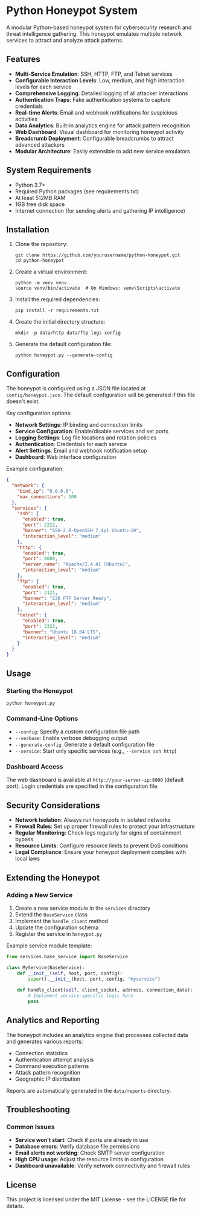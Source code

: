# Python Honeypot System

A modular Python-based honeypot system for cybersecurity research and threat intelligence gathering. This honeypot emulates multiple network services to attract and analyze attack patterns.

## Features

- **Multi-Service Emulation**: SSH, HTTP, FTP, and Telnet services
- **Configurable Interaction Levels**: Low, medium, and high interaction levels for each service
- **Comprehensive Logging**: Detailed logging of all attacker interactions
- **Authentication Traps**: Fake authentication systems to capture credentials
- **Real-time Alerts**: Email and webhook notifications for suspicious activities
- **Data Analytics**: Built-in analytics engine for attack pattern recognition
- **Web Dashboard**: Visual dashboard for monitoring honeypot activity
- **Breadcrumb Deployment**: Configurable breadcrumbs to attract advanced attackers
- **Modular Architecture**: Easily extensible to add new service emulators

## System Requirements

- Python 3.7+
- Required Python packages (see requirements.txt)
- At least 512MB RAM
- 1GB free disk space
- Internet connection (for sending alerts and gathering IP intelligence)

## Installation

1. Clone the repository:
   ```
   git clone https://github.com/yourusername/python-honeypot.git
   cd python-honeypot
   ```

2. Create a virtual environment:
   ```
   python -m venv venv
   source venv/bin/activate  # On Windows: venv\Scripts\activate
   ```

3. Install the required dependencies:
   ```
   pip install -r requirements.txt
   ```

4. Create the initial directory structure:
   ```
   mkdir -p data/http data/ftp logs config
   ```

5. Generate the default configuration file:
   ```
   python honeypot.py --generate-config
   ```

## Configuration

The honeypot is configured using a JSON file located at `config/honeypot.json`. The default configuration will be generated if this file doesn't exist.

Key configuration options:

- **Network Settings**: IP binding and connection limits
- **Service Configuration**: Enable/disable services and set ports
- **Logging Settings**: Log file locations and rotation policies
- **Authentication**: Credentials for each service
- **Alert Settings**: Email and webhook notification setup
- **Dashboard**: Web interface configuration

Example configuration:

```json
{
  "network": {
    "bind_ip": "0.0.0.0",
    "max_connections": 100
  },
  "services": {
    "ssh": {
      "enabled": true,
      "port": 2222,
      "banner": "SSH-2.0-OpenSSH_7.4p1 Ubuntu-10",
      "interaction_level": "medium"
    },
    "http": {
      "enabled": true,
      "port": 8080,
      "server_name": "Apache/2.4.41 (Ubuntu)",
      "interaction_level": "medium"
    },
    "ftp": {
      "enabled": true,
      "port": 2121,
      "banner": "220 FTP Server Ready",
      "interaction_level": "medium"
    },
    "telnet": {
      "enabled": true,
      "port": 2323,
      "banner": "Ubuntu 18.04 LTS",
      "interaction_level": "medium"
    }
  }
}
```

## Usage

### Starting the Honeypot

```
python honeypot.py
```

### Command-Line Options

- `--config`: Specify a custom configuration file path
- `--verbose`: Enable verbose debugging output
- `--generate-config`: Generate a default configuration file
- `--service`: Start only specific services (e.g., `--service ssh http`)

### Dashboard Access

The web dashboard is available at `http://your-server-ip:8000` (default port). Login credentials are specified in the configuration file.

## Security Considerations

- **Network Isolation**: Always run honeypots in isolated networks
- **Firewall Rules**: Set up proper firewall rules to protect your infrastructure
- **Regular Monitoring**: Check logs regularly for signs of containment bypass
- **Resource Limits**: Configure resource limits to prevent DoS conditions
- **Legal Compliance**: Ensure your honeypot deployment complies with local laws

## Extending the Honeypot

### Adding a New Service

1. Create a new service module in the `services` directory
2. Extend the `BaseService` class
3. Implement the `handle_client` method
4. Update the configuration schema
5. Register the service in `honeypot.py`

Example service module template:

```python
from services.base_service import BaseService

class MyService(BaseService):
    def __init__(self, host, port, config):
        super().__init__(host, port, config, "myservice")
        
    def handle_client(self, client_socket, address, connection_data):
        # Implement service-specific logic here
        pass
```

## Analytics and Reporting

The honeypot includes an analytics engine that processes collected data and generates various reports:

- Connection statistics
- Authentication attempt analysis
- Command execution patterns
- Attack pattern recognition
- Geographic IP distribution

Reports are automatically generated in the `data/reports` directory.

## Troubleshooting

### Common Issues

- **Service won't start**: Check if ports are already in use
- **Database errors**: Verify database file permissions
- **Email alerts not working**: Check SMTP server configuration
- **High CPU usage**: Adjust the resource limits in configuration
- **Dashboard unavailable**: Verify network connectivity and firewall rules

## License

This project is licensed under the MIT License - see the LICENSE file for details.
